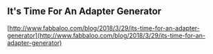## It's Time For An Adapter Generator
  
  [http://www.fabbaloo.com/blog/2018/3/29/its-time-for-an-adapter-generator](http://www.fabbaloo.com/blog/2018/3/29/its-time-for-an-adapter-generator)